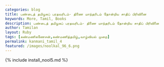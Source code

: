 ```yaml
---
categories: blog
title: பண்டைத் தமிழகப் பரதவரிடம்- திணை மாந்தரிடம் தோன்றிய சாதிப் பிரிவினை
keywords: More, Tamil, Books
description: பண்டைத் தமிழகப் பரதவரிடம்- திணை மாந்தரிடம் தோன்றிய சாதிப் பிரிவினை
author: Tamilan
layout: Ruby
tags: [கண்மணிகணேசன்,கண்மணித்தமிழ்,வாழ்வியல் முறை]
permalink: kanmani_tamil_4
featured: /images/noolkal_96_6.png
---
```

{% include install_nool5.md %}

